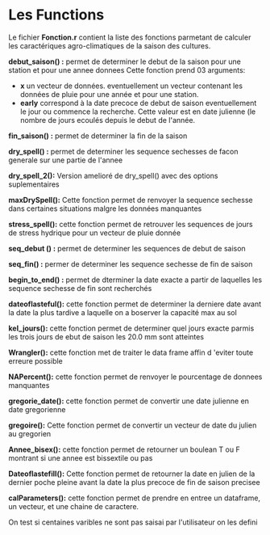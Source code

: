# Les Functions

Le fichier __Fonction.r__ contient la liste des fonctions parmetant de calculer les caractériques agro-climatiques de la saison des cultures.

__debut_saison() :__ permet de determiner le debut de la saison pour une station et pour une annee donnees
Cette fonction prend 03 arguments:
- __x__ un vecteur de données. eventuellement un vecteur contenant les données de pluie pour une année et pour une station.
- __early__ correspond à la date precoce de debut de saison eventuellement le jour ou commence la recherche. Cette valeur est en date julienne (le nombre de jours ecoulés depuis le debut de l'année.

__fin_saison() :__  permet de determiner la fin de la saison

__dry_spell() :__ permet de determiner les sequence sechesses de facon generale sur une partie de l'annee

__dry_spell_2():__ Version amelioré de dry_spell() avec des options suplementaires

__maxDrySpell():__ Cette fonction permet de renvoyer la sequence sechesse dans certaines situations malgre les données manquantes

__stress_spell():__ cette fonction permet de retrouver les sequences de jours de stress hydrique pour un vecteur de pluie donnée

__seq_debut () :__ permet de determiner les sequences de debut de saison

__seq_fin()    :__ permer de determiner les sequence sechesse de fin de saison

__begin_to_end() :__ permet de dterminer la date exacte a partir de laquelles les sequence sechesse de fin sont recherchés

__dateoflasteful():__ cette fonction permet de determiner la derniere date avant la date la plus tardive a laquelle on a boserver la capacité max au sol

__kel_jours():__ cette fonction permet de determiner quel jours exacte parmis les trois jours de ebut de saison les 20.0 mm  sont atteintes

__Wrangler():__ cette fonction met de traiter le data frame affin d 'eviter toute erreure possible

__NAPercent():__ cette fonction permet de renvoyer le pourcentage de donnees manquantes

__gregorie_date():__ cette fonction permet de convertir une date julienne en date gregorienne

__gregoire():__ Cette fonction permet de convertir un vecteur de date du julien au gregorien

__Annee_bisex():__ cette fonction permet de retourner un boulean T ou F montrant si une annee est bissextile ou pas

__Dateoflastefill():__ Cette fonction permet de retourner la date en julien de la dernier poche pleine avant la date la plus precoce de fin de saison precisee

__calParameters():__ cette fonction permet de prendre en entree un dataframe, un vecteur, et une chaine de caractere.


On test si centaines varibles ne sont pas saisai par l'utilisateur on les defini


